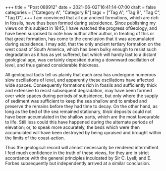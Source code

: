 +++
title = "Post 089912"
date = 2021-06-02T16:41:14-07:00
draft = false
categories = ["Category A", "Category B"]
tags = ["Tag A", "Tag B", "Tag C", "Tag D"]
+++
I am convinced that all our ancient formations, which are rich in fossils, have thus been formed during subsidence. Since publishing my views on this subject in 1845, I have watched the progress ofGeology, and have been surprised to note how author after author, in treating of this or that great formation, has come to the conclusion that it was accumulated during subsidence. I may add, that the only ancient tertiary formation on the west coast of South America, which has been bulky enough to resist such degradation as it has as yet suffered, but which will hardly last to a distant geological age, was certainly deposited during a downward oscillation of level, and thus gained considerable thickness.

All geological facts tell us plainly that each area has undergone numerous slow oscillations of level, and apparently these oscillations have affected wide spaces. Consequently formations rich in fossils and sufficiently thick and extensive to resist subsequent degradation, may have been formed over wide spaces during periods of subsidence, but only where the supply of sediment was sufficient to keep the sea shallow and to embed and preserve the remains before they had time to decay. On the other hand, as long as the bed of the sea remained stationary, _thick_ deposits could not have been accumulated in the shallow parts, which are the most favourable to life. Still less could this have happened during the alternate periods of elevation; or, to speak more accurately, the beds which were then accumulated will have been destroyed by being upraised and brought within the limits of the coast-action.

Thus the geological record will almost necessarily be rendered intermittent. I feel much confidence in the truth of these views, for they are in strict accordance with the general principles inculcated by Sir C. Lyell; and E. Forbes subsequently but independently arrived at a similar conclusion.
